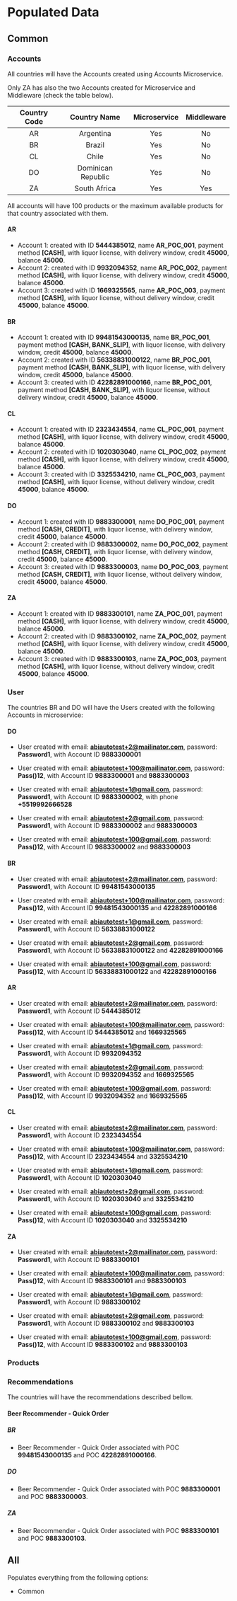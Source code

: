 # Populated Data

## Common

### Accounts

All countries will have the Accounts created using Accounts Microservice.

Only ZA has also the two Accounts created for Microservice and Middleware (check the table below).

| Country Code | Country Name | Microservice | Middleware |
|:-----------:|:-----------:|:-----------:|:-----------:|
| AR | Argentina | Yes | No |
| BR | Brazil | Yes | No |
| CL | Chile | Yes | No |
| DO | Dominican Republic | Yes | No |
| ZA | South Africa | Yes | Yes |

All accounts will have 100 products or the maximum available products for that country associated with them.

#### AR

- Account 1: created with ID **5444385012**, name **AR_POC_001**, payment method **[CASH]**, with liquor license, with delivery window, credit **45000**, balance **45000**.
- Account 2: created with ID **9932094352**, name **AR_POC_002**, payment method **[CASH]**, with liquor license, with delivery window, credit **45000**, balance **45000**.
- Account 3: created with ID **1669325565**, name **AR_POC_003**, payment method **[CASH]**, with liquor license, without delivery window, credit **45000**, balance **45000**.

#### BR

- Account 1: created with ID **99481543000135**, name **BR_POC_001**, payment method **[CASH, BANK_SLIP]**, with liquor license, with delivery window, credit **45000**, balance **45000**.
- Account 2: created with ID **56338831000122**, name **BR_POC_001**, payment method **[CASH, BANK_SLIP]**, with liquor license, with delivery window, credit **45000**, balance **45000**.
- Account 3: created with ID **42282891000166**, name **BR_POC_001**, payment method **[CASH, BANK_SLIP]**, with liquor license, without delivery window, credit **45000**, balance **45000**.

#### CL

- Account 1: created with ID **2323434554**, name **CL_POC_001**, payment method **[CASH]**, with liquor license, with delivery window, credit **45000**, balance **45000**.
- Account 2: created with ID **1020303040**, name **CL_POC_002**, payment method **[CASH]**, with liquor license, with delivery window, credit **45000**, balance **45000**.
- Account 3: created with ID **3325534210**, name **CL_POC_003**, payment method **[CASH]**, with liquor license, without delivery window, credit **45000**, balance **45000**.

#### DO

- Account 1: created with ID **9883300001**, name **DO_POC_001**, payment method **[CASH, CREDIT]**, with liquor license, with delivery window, credit **45000**, balance **45000**.
- Account 2: created with ID **9883300002**, name **DO_POC_002**, payment method **[CASH, CREDIT]**, with liquor license, with delivery window, credit **45000**, balance **45000**.
- Account 3: created with ID **9883300003**, name **DO_POC_003**, payment method **[CASH, CREDIT]**, with liquor license, without delivery window, credit **45000**, balance **45000**.

#### ZA

- Account 1: created with ID **9883300101**, name **ZA_POC_001**, payment method **[CASH]**, with liquor license, with delivery window, credit **45000**, balance **45000**.
- Account 2: created with ID **9883300102**, name **ZA_POC_002**, payment method **[CASH]**, with liquor license, with delivery window, credit **45000**, balance **45000**.
- Account 3: created with ID **9883300103**, name **ZA_POC_003**, payment method **[CASH]**, with liquor license, without delivery window, credit **45000**, balance **45000**.

### User

The countries BR and DO will have the Users created with the following Accounts in microservice:

#### DO

- User created with email: **abiautotest+2@mailinator.com**, password: **Password1**, with Account ID **9883300001**
- User created with email: **abiautotest+100@mailinator.com**, password: **Pass()12**, with Account ID **9883300001** and **9883300003**
 

- User created with email: **abiautotest+1@gmail.com**, password: **Password1**, with Account ID **9883300002**, with phone **+5519992666528**
- User created with email: **abiautotest+2@gmail.com**, password: **Password1**, with Account ID **9883300002** and **9883300003**
- User created with email: **abiautotest+100@gmail.com**, password: **Pass()12**, with Account ID **9883300002** and **9883300003**


#### BR

- User created with email: **abiautotest+2@mailinator.com**, password: **Password1**, with Account ID **99481543000135** 
- User created with email: **abiautotest+100@mailinator.com**, password: **Pass()12**, with Account ID **99481543000135** and **42282891000166**


- User created with email: **abiautotest+1@gmail.com**, password: **Password1**, with Account ID **56338831000122** 
- User created with email: **abiautotest+2@gmail.com**, password: **Password1**, with Account ID **56338831000122** and **42282891000166**
- User created with email: **abiautotest+100@gmail.com**, password: **Pass()12**, with Account ID **56338831000122** and **42282891000166** 

#### AR

- User created with email: **abiautotest+2@mailinator.com**, password: **Password1**, with Account ID **5444385012** 
- User created with email: **abiautotest+100@mailinator.com**, password: **Pass()12**, with Account ID **5444385012** and **1669325565**


- User created with email: **abiautotest+1@gmail.com**, password: **Password1**, with Account ID **9932094352** 
- User created with email: **abiautotest+2@gmail.com**, password: **Password1**, with Account ID **9932094352** and **1669325565**
- User created with email: **abiautotest+100@gmail.com**, password: **Pass()12**, with Account ID **9932094352** and **1669325565** 

#### CL

- User created with email: **abiautotest+2@mailinator.com**, password: **Password1**, with Account ID **2323434554** 
- User created with email: **abiautotest+100@mailinator.com**, password: **Pass()12**, with Account ID **2323434554** and **3325534210**


- User created with email: **abiautotest+1@gmail.com**, password: **Password1**, with Account ID **1020303040** 
- User created with email: **abiautotest+2@gmail.com**, password: **Password1**, with Account ID **1020303040** and **3325534210**
- User created with email: **abiautotest+100@gmail.com**, password: **Pass()12**, with Account ID **1020303040** and **3325534210** 

#### ZA

- User created with email: **abiautotest+2@mailinator.com**, password: **Password1**, with Account ID **9883300101** 
- User created with email: **abiautotest+100@mailinator.com**, password: **Pass()12**, with Account ID **9883300101** and **9883300103**


- User created with email: **abiautotest+1@gmail.com**, password: **Password1**, with Account ID **9883300102** 
- User created with email: **abiautotest+2@gmail.com**, password: **Password1**, with Account ID **9883300102** and **9883300103**
- User created with email: **abiautotest+100@gmail.com**, password: **Pass()12**, with Account ID **9883300102** and **9883300103** 


 
### Products


### Recommendations
The countries will have the recommendations described bellow.

#### Beer Recommender - Quick Order

##### BR

- Beer Recommender - Quick Order associated with POC **99481543000135** and POC **42282891000166**.

##### DO

- Beer Recommender - Quick Order associated with POC **9883300001** and POC **9883300003**.

##### ZA

- Beer Recommender - Quick Order associated with POC **9883300101** and POC **9883300103**.

## All

Populates everything from the following options:

- Common
